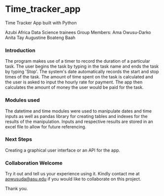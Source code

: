 # Time_tracker_app
Time Tracker App built with Python

Azubi Africa Data Science trainees
Group Members:  Ama Owusu-Darko 
                Anita Tay 
                Augustine Boateng Baah
                
### Introduction
The program makes use of a timer to record the duration of a particular task. The user begins the task by typing in the task name and ends the task by typing 'Stop'. The system's date automatically records the start and stop times of the task. The amount of time spent on the task is calculated and the user is asked to input the hourly rate for payment.
The app then calculates the amount of money the user would be paid for the task. 

### Modules used
The datetime and time modules were used to manipulate dates and time inputs as well as pandas library for creating tables and indexes for the results of the manipulation.
Inputs and respective results are stored in an excel file to allow for future referencing. 

### Next Steps
Creating a graphical user interface or an API for the app.

### Collaboration Welcome
Try it out and tell us your experience using it.
Kindly contact me at aowusuda@asu.edu if you would like to collaborate on this project.

Thank you.


